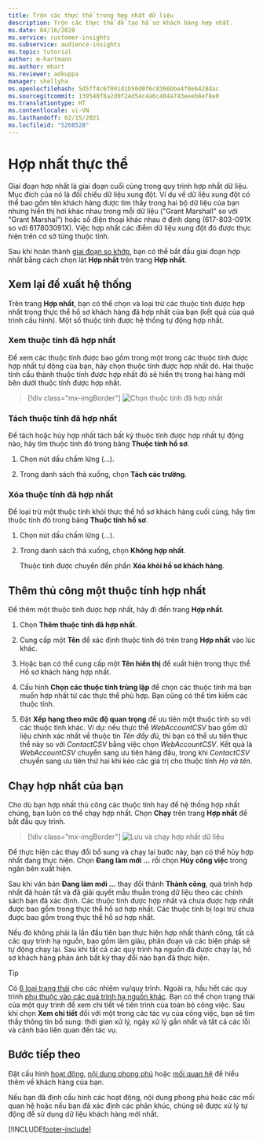 ```yaml
---
title: Trộn các thực thể trong hợp nhất dữ liệu
description: Trộn các thực thể để tạo hồ sơ khách hàng hợp nhất.
ms.date: 04/16/2020
ms.service: customer-insights
ms.subservice: audience-insights
ms.topic: tutorial
author: m-hartmann
ms.author: mhart
ms.reviewer: adkuppa
manager: shellyha
ms.openlocfilehash: 5d5ff4c6f091d1b50d0f6c8366bbe4f0e6428dac
ms.sourcegitcommit: 139548f8a2d0f24d54c4a6c404a743eeeb8ef8e0
ms.translationtype: HT
ms.contentlocale: vi-VN
ms.lasthandoff: 02/15/2021
ms.locfileid: "5268528"
---
```

# <a name="merge-entities"></a>Hợp nhất thực thể

Giai đoạn hợp nhất là giai đoạn cuối cùng trong quy trình hợp nhất dữ liệu. Mục đích của nó là đối chiếu dữ liệu xung đột. Ví dụ về dữ liệu xung đột có thể bao gồm tên khách hàng được tìm thấy trong hai bộ dữ liệu của bạn nhưng hiển thị hơi khác nhau trong mỗi dữ liệu ("Grant Marshall" so với "Grant Marshal") hoặc số điện thoại khác nhau ở định dạng (617-803-091X so với 617803091X). Việc hợp nhất các điểm dữ liệu xung đột đó được thực hiện trên cơ sở từng thuộc tính.

Sau khi hoàn thành [giai đoạn so khớp](match-entities.md), bạn có thể bắt đầu giai đoạn hợp nhất bằng cách chọn lát **Hợp nhất** trên trang **Hợp nhất**.

## <a name="review-system-recommendations"></a>Xem lại đề xuất hệ thống

Trên trang **Hợp nhất**, bạn có thể chọn và loại trừ các thuộc tính được hợp nhất trong thực thể hồ sơ khách hàng đã hợp nhất của bạn (kết quả của quá trình cấu hình). Một số thuộc tính được hệ thống tự động hợp nhất.

### <a name="view-merged-attributes"></a>Xem thuộc tính đã hợp nhất

Để xem các thuộc tính được bao gồm trong một trong các thuộc tính được hợp nhất tự động của bạn, hãy chọn thuộc tính được hợp nhất đó. Hai thuộc tính cấu thành thuộc tính được hợp nhất đó sẽ hiển thị trong hai hàng mới bên dưới thuộc tính được hợp nhất.

> [!div class="mx-imgBorder"]
> ![Chọn thuộc tính đã hợp nhất](media/configure-data-merge-profile-attributes.png "Chọn thuộc tính đã hợp nhất")

### <a name="separate-merged-attributes"></a>Tách thuộc tính đã hợp nhất

Để tách hoặc hủy hợp nhất tách bất kỳ thuộc tính được hợp nhất tự động nào, hãy tìm thuộc tính đó trong bảng **Thuộc tính hồ sơ**.

1. Chọn nút dấu chấm lửng (...).
  
2. Trong danh sách thả xuống, chọn **Tách các trường**.

### <a name="remove-merged-attributes"></a>Xóa thuộc tính đã hợp nhất

Để loại trừ một thuộc tính khỏi thực thể hồ sơ khách hàng cuối cùng, hãy tìm thuộc tính đó trong bảng **Thuộc tính hồ sơ**.

1. Chọn nút dấu chấm lửng (...).
  
2. Trong danh sách thả xuống, chọn **Không hợp nhất**.

   Thuộc tính được chuyển đến phần **Xóa khỏi hồ sơ khách hàng**.

## <a name="manually-add-a-merged-attribute"></a>Thêm thủ công một thuộc tính hợp nhất

Để thêm một thuộc tính được hợp nhất, hãy đi đến trang **Hợp nhất**.

1. Chọn **Thêm thuộc tính đã hợp nhất**.

2. Cung cấp một **Tên** để xác định thuộc tính đó trên trang **Hợp nhất** vào lúc khác.

3. Hoặc bạn có thể cung cấp một **Tên hiển thị** để xuất hiện trong thực thể Hồ sơ khách hàng hợp nhất.

4. Cấu hình **Chọn các thuộc tính trùng lặp** để chọn các thuộc tính mà bạn muốn hợp nhất từ các thực thể phù hợp. Bạn cũng có thể tìm kiếm các thuộc tính.

5. Đặt **Xếp hạng theo mức độ quan trọng** để ưu tiên một thuộc tính so với các thuộc tính khác. Ví dụ: nếu thực thể *WebAccountCSV* bao gồm dữ liệu chính xác nhất về thuộc tín *Tên đầy đủ*, thì bạn có thể ưu tiên thực thể này so với *ContactCSV* bằng việc chọn *WebAccountCSV*. Kết quả là *WebAccountCSV* chuyển sang ưu tiên hàng đầu, trong khi *ContactCSV* chuyển sang ưu tiên thứ hai khi kéo các giá trị cho thuộc tính *Họ và tên*.

## <a name="run-your-merge"></a>Chạy hợp nhất của bạn

Cho dù bạn hợp nhất thủ công các thuộc tính hay để hệ thống hợp nhất chúng, bạn luôn có thể chạy hợp nhất. Chọn **Chạy** trên trang **Hợp nhất** để bắt đầu quy trình.

> [!div class="mx-imgBorder"]
> ![Lưu và chạy hợp nhất dữ liệu](media/configure-data-merge-save-run.png "Lưu và chạy hợp nhất dữ liệu")

Để thực hiện các thay đổi bổ sung và chạy lại bước này, bạn có thể hủy hợp nhất đang thực hiện. Chọn **Đang làm mới ...** rồi chọn **Hủy công việc**  trong ngăn bên xuất hiện.

Sau khi văn bản **Đang làm mới ...** thay đổi thành **Thành công**, quá trình hợp nhất đã hoàn tất và đã giải quyết mẫu thuẫn trong dữ liệu theo các chính sách bạn đã xác định. Các thuộc tính được hợp nhất và chưa được hợp nhất được bao gồm trong thực thể hồ sơ hợp nhất. Các thuộc tính bị loại trừ chưa được bao gồm trong thực thể hồ sơ hợp nhất.

Nếu đó không phải là lần đầu tiên bạn thực hiện hợp nhất thành công, tất cả các quy trình hạ nguồn, bao gồm làm giàu, phân đoạn và các biện pháp sẽ tự động chạy lại. Sau khi tất cả các quy trình hạ nguồn đã được chạy lại, hồ sơ khách hàng phản ánh bất kỳ thay đổi nào bạn đã thực hiện.

> [!TIP]
> Có [6 loại trạng thái](system.md#status-types) cho các nhiệm vụ/quy trình. Ngoài ra, hầu hết các quy trình [phụ thuộc vào các quá trình hạ nguồn khác](system.md#refresh-policies). Bạn có thể chọn trạng thái của một quy trình để xem chi tiết về tiến trình của toàn bộ công việc. Sau khi chọn **Xem chi tiết** đối với một trong các tác vụ của công việc, bạn sẽ tìm thấy thông tin bổ sung: thời gian xử lý, ngày xử lý gần nhất và tất cả các lỗi và cảnh báo liên quan đến tác vụ.

## <a name="next-step"></a>Bước tiếp theo

Đặt cấu hình [hoạt động](activities.md), [nội dung phong phú](enrichment-microsoft-graph.md) hoặc [mối quan hệ](relationships.md) để hiểu thêm về khách hàng của bạn.

Nếu bạn đã định cấu hình các hoạt động, nội dung phong phú hoặc các mối quan hệ hoặc nếu bạn đã xác định các phân khúc, chúng sẽ được xử lý tự động để sử dụng dữ liệu khách hàng mới nhất.




[!INCLUDE[footer-include](../includes/footer-banner.md)]